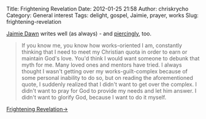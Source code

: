 Title: Frightening Revelation
Date: 2012-01-25 21:58
Author: chriskrycho
Category: General interest
Tags: delight, gospel, Jaimie, prayer, works
Slug: frightening-revelation

[Jaimie Dawn][] writes well (as always) - and [piercingly][], too.

> If you know me, you know how works-oriented I am, constantly thinking
> that I need to meet my Christian quota in order to earn or maintain
> God's love. You'd think I would want someone to debunk that myth for
> me. Many loved ones and mentors have tried. I always thought I wasn't
> getting over my works-guilt-complex because of some personal inability
> to do so, but on reading the aforementioned quote, I suddenly realized
> that I didn't want to get over the complex. I didn't want to pray for
> God to provide my needs and let him answer. I didn't want to glorify
> God, because I want to do it myself.

[Frightening Revelation→][]

  [Jaimie Dawn]: http://jaimiedawn.blogspot.com/ "Refining Process"
  [piercingly]: http://jaimiedawn.blogspot.com/2012/01/frightening-revelation.html
    "Frightening Revelation"
  [Frightening Revelation→]: http://jaimiedawn.blogspot.com/2012/01/frightening-revelation.html
